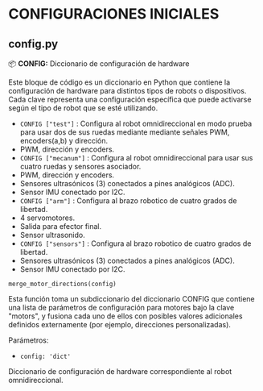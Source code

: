 # CONFIGURACIONES INICIALES

## config.py

📦 **CONFIG:** Diccionario de configuración de hardware

Este bloque de código es un diccionario en Python que contiene la configuración de hardware para distintos tipos de robots o dispositivos. Cada clave representa una configuración específica que puede activarse según el tipo de robot que se esté utilizando.

*   `CONFIG ["test"]` : Configura al robot omnidireccional en modo prueba para usar dos de sus ruedas mediante mediante señales PWM, encoders(a,b) y dirección.
  * PWM, dirección y encoders.
*   `CONFIG ["mecanum"]` : Configura al robot omnidireccional para usar sus cuatro ruedas y sensores asociador.
  * PWM, dirección y encoders.
  * Sensores ultrasónicos (3) conectados a pines analógicos (ADC).
  * Sensor IMU conectado por I2C.
*   `CONFIG ["arm"]` : Configura al brazo robotico de cuatro grados de libertad.    
  * 4 servomotores.
  * Salida para efector final.
  * Sensor ultrasonido.
*   `CONFIG ["sensors"]` : Configura al brazo robotico de cuatro grados de libertad.    
  * Sensores ultrasónicos (3) conectados a pines analógicos (ADC).
  * Sensor IMU conectado por I2C.


`merge_motor_directions(config)`

Esta función toma un subdiccionario del diccionario CONFIG que contiene una lista de parámetros de configuración para motores bajo la clave "motors", y fusiona cada uno de ellos con posibles valores adicionales definidos externamente (por ejemplo, direcciones personalizadas).
    
Parámetros:

*   `config: 'dict'`
  
  Diccionario de configuración de hardware correspondiente al robot omnidireccional.